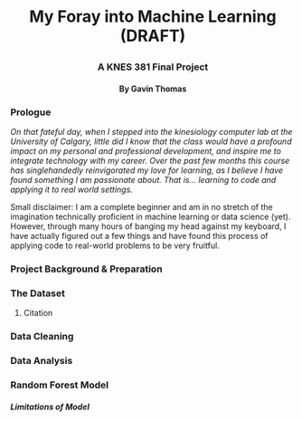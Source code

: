 # <p align="center">My Foray into Machine Learning (DRAFT)</p>

### <p align="center"> A KNES 381 Final Project</p>
#### <p align="center">By Gavin Thomas</p>

### Prologue

  _On that fateful day, when I stepped into the kinesiology computer lab at the University of Calgary, little did I know that the class would have a profound impact on my personal and professional development, and inspire me to integrate technology with my career. Over the past few months this course has singlehandedly reinvigorated my love for learning, as I believe I have found something I am passionate about. That is... learning to code and applying it to real world settings._
  
  Small disclaimer: I am a complete beginner and am in no stretch of the imagination technically proficient in machine learning or data science (yet). However, through many hours of banging my head against my keyboard, I have actually figured out a few things and have found this process of applying code to real-world problems to be very fruitful.
  
### Project Background & Preparation
  

  
### The Dataset
1. Citation

### Data Cleaning

### Data Analysis

### Random Forest Model

##### Limitations of Model
